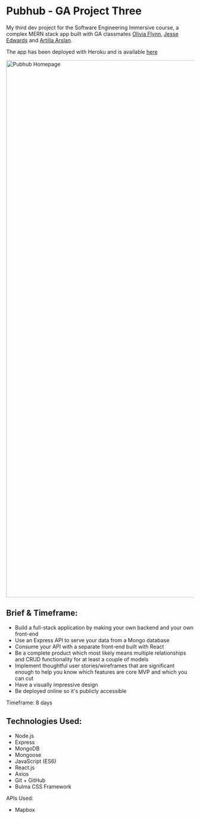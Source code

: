 # Pubhub - GA Project Three

My third dev project for the Software Engineering Immersive course, a complex MERN stack app built with GA classmates [Olivia Flynn](https://github.com/oliviafpersonal), [Jesse Edwards](https://github.com/JEdwardsK) and [Artilla Arslan](https://github.com/Atilla-Arslan).

The app has been deployed with Heroku and is available [here](https://pubhub-new.herokuapp.com/)

<img width="1439" alt="Pubhub Homepage" src="https://imgur.com/10auOuC.png">


## Brief & Timeframe:
- Build a full-stack application by making your own backend and your own front-end
- Use an Express API to serve your data from a Mongo database
- Consume your API with a separate front-end built with React
- Be a complete product which most likely means multiple relationships and CRUD functionality for at least a couple of models
- Implement thoughtful user stories/wireframes that are significant enough to help you know which features are core MVP and which you can cut
- Have a visually impressive design
- Be deployed online so it's publicly accessible

Timeframe: 8 days

## Technologies Used:
- Node.js
- Express
- MongoDB
- Mongoose
- JavaScript (ES6)
- React.js
- Axios
- Git + GitHub
- Bulma CSS Framework

APIs Used:
- Mapbox
